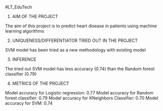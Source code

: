 #LT_EduTech
1. AIM OF THE PROJECT

The aim of this project is to predict heart disease in patients using machine learning algorithms


2. UNIQUENESS/DIFFERENTIATOR TRIED OUT IN THE PROJECT


SVM model has been tried as a new methodology with existing model


3. INFERENCE


The tried out SVM model has less accuracy (0.74) than the Random forest classifier (0.79)


4. METRICS OF THE PROJECT 


Model accuracy for Logistic regression: 0.77
Model accuracy for Random forest classifier: 0.79
Model accuracy for KNeighbors Classifier: 0.70
Model accuracy for SVM: 0.74

